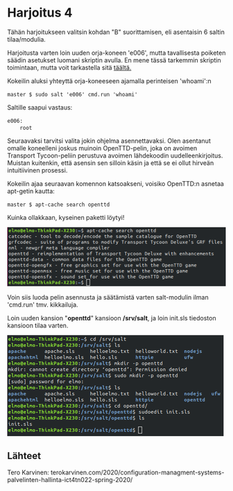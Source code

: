 # Harjoitus 4

Tähän harjoitukseen valitsin kohdan "B" suorittamisen, eli asentaisin 6 saltin tilaa/modulia.

Harjoitusta varten loin uuden orja-koneen 'e006', mutta tavallisesta poiketen säädin asetukset luomani skriptin avulla. En mene tässä tarkemmin skriptin toimintaan, mutta voit tarkastella sitä [täältä.](https://github.com/rootElmo/Agent-Setter)

Kokeilin aluksi yhteyttä orja-koneeseen ajamalla perinteisen 'whoami':n

	master $ sudo salt 'e006' cmd.run 'whoami'

Saltille saapui vastaus:

	e006:
		root

Seuraavaksi tarvitsi valita jokin ohjelma asennettavaksi. Olen asentanut omalle koneelleni joskus muinoin OpenTTD-pelin, joka on avoimen Transport Tycoon-peliin perustuva avoimen lähdekoodin uudelleenkirjoitus. Muistan kuitenkin, että asensin sen silloin käsin ja että se ei ollut hirveän intuitiivinen prosessi.

Kokeilin ajaa seuraavan komennon katsoakseni, voisiko OpenTTD:n asnetaa apt-getin kautta:

	master $ apt-cache search openttd

Kuinka ollakkaan, kyseinen paketti löytyi!

![scrshot1](../images/scrshot001.png)

Voin siis luoda pelin asennusta ja säätämistä varten salt-modulin ilman 'cmd.run' tmv. kikkailuja.

Loin uuden kansion "**openttd**" kansioon **/srv/salt**, ja loin init.sls tiedoston kansioon tilaa varten.

![scrshot2](../images/scrshot002.png)

## Lähteet

Tero Karvinen: terokarvinen.com/2020/configuration-managment-systems-palvelinten-hallinta-ict4tn022-spring-2020/
